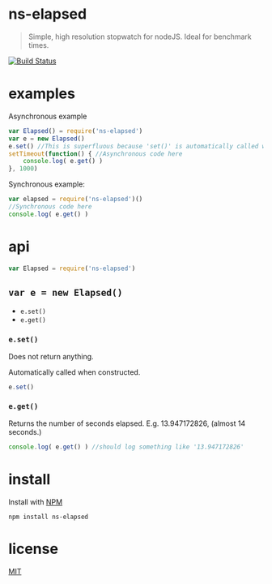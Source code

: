 ns-elapsed
==========

> Simple, high resolution stopwatch for nodeJS. Ideal for benchmark times.

[![Build Status](https://travis-ci.org/ArtskydJ/ns-elapsed.svg?branch=master)](https://travis-ci.org/ArtskydJ/ns-elapsed)

# examples

Asynchronous example

```js
var Elapsed() = require('ns-elapsed')
var e = new Elapsed()
e.set() //This is superfluous because 'set()' is automatically called when 'e' was constructed.
setTimeout(function() { //Asynchronous code here
	console.log( e.get() )
}, 1000)
```

Synchronous example:

```js
var elapsed = require('ns-elapsed')()
//Synchronous code here
console.log( e.get() )
```

# api

```js
var Elapsed = require('ns-elapsed')
```

## `var e = new Elapsed()`

- `e.set()`
- `e.get()`


### `e.set()`

Does not return anything.

Automatically called when constructed.

```js
e.set()
```

### `e.get()`

Returns the number of seconds elapsed. E.g. 13.947172826, (almost 14 seconds.)

```js
console.log( e.get() ) //should log something like '13.947172826'
```

# install

Install with [NPM](http://nodejs.org)

	npm install ns-elapsed

# license

[MIT](http://opensource.org/licenses/MIT)
